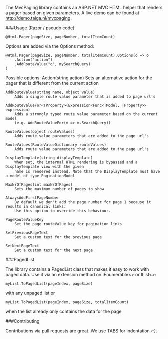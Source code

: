 The MvcPaging library contains an ASP.NET MVC HTML helper that renders a pager based on given parameters.
A live demo can be found at http://demo.taiga.nl/mvcpaging.

###Usage (Razor / pseudo code): 
    
    @Html.Pager(pageSize, pageNumber, totalItemCount)

Options are added via the Options method:

	@Html.Pager(pageSize, pageNumber, totalItemCount).Options(o => o
		.Action("action")
		.AddRouteValue("q", mySearchQuery)
	)

Possible options:
	Action(string action)
		Sets an alternative action for the pager that is different from the current action

	AddRouteValue(string name, object value)
		Adds a single route value parameter that is added to page url's

	AddRouteValueFor<TProperty>(Expression<Func<TModel, TProperty>> expression)
		Adds a strongly typed route value parameter based on the current model
		(e.g. AddRouteValueFor(m => m.SearchQuery))

	RouteValues(object routeValues)
		Adds route value parameters that are added to the page url's

	RouteValues(RouteValueDictionary routeValues)
		Adds route value parameters that are added to the page url's

	DisplayTemplate(string displayTemplate)
		When set, the internal HTML rendering is bypassed and a DisplayTemplate view with the given
        name is rendered instead. Note that the DisplayTemplate must have a model of type PaginationModel

	MaxNrOfPages(int maxNrOfPages)
		Sets the maximum number of pages to show	
	
	AlwaysAddFirstPageNumber
		By default we don't add the page number for page 1 because it results in canonical links. 
		Use this option to override this behaviour.	

	PageRouteValueKey
		Set the page routeValue key for pagination links

	SetPreviousPageText
		Set a custom text for the previous page

	SetNextPageText
		Set a custom text for the next page

###PagedList

The library contains a PagedList class that makes it easy to work with paged data. Use it via an 
extension method on IEnumerable<> or IList<>:

    myList.ToPagedList(pageIndex, pageSize)

with any unpaged list or 

    myList.ToPagedList(pageIndex, pageSize, totalItemCount)

when the list already only contains the data for the page

###Contributing

Contributions via pull requests are great. We use TABS for indentation :-).
